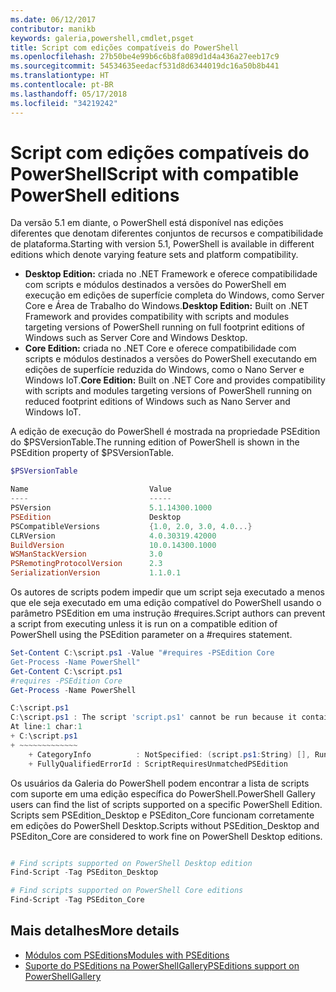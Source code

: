 ```yaml
---
ms.date: 06/12/2017
contributor: manikb
keywords: galeria,powershell,cmdlet,psget
title: Script com edições compatíveis do PowerShell
ms.openlocfilehash: 27b50be4e99b6c6b8fa089d1d4a436a27eeb17c9
ms.sourcegitcommit: 54534635eedacf531d8d6344019dc16a50b8b441
ms.translationtype: HT
ms.contentlocale: pt-BR
ms.lasthandoff: 05/17/2018
ms.locfileid: "34219242"
---
```

# <a name="script-with-compatible-powershell-editions"></a><span data-ttu-id="512c6-103">Script com edições compatíveis do PowerShell</span><span class="sxs-lookup"><span data-stu-id="512c6-103">Script with compatible PowerShell editions</span></span>

<span data-ttu-id="512c6-104">Da versão 5.1 em diante, o PowerShell está disponível nas edições diferentes que denotam diferentes conjuntos de recursos e compatibilidade de plataforma.</span><span class="sxs-lookup"><span data-stu-id="512c6-104">Starting with version 5.1, PowerShell is available in different editions which denote varying feature sets and platform compatibility.</span></span>

- <span data-ttu-id="512c6-105">**Desktop Edition:** criada no .NET Framework e oferece compatibilidade com scripts e módulos destinados a versões do PowerShell em execução em edições de superfície completa do Windows, como Server Core e Área de Trabalho do Windows.</span><span class="sxs-lookup"><span data-stu-id="512c6-105">**Desktop Edition:** Built on .NET Framework and provides compatibility with scripts and modules targeting versions of PowerShell running on full footprint editions of Windows such as Server Core and Windows Desktop.</span></span>
- <span data-ttu-id="512c6-106">**Core Edition:** criada no .NET Core e oferece compatibilidade com scripts e módulos destinados a versões do PowerShell executando em edições de superfície reduzida do Windows, como o Nano Server e Windows IoT.</span><span class="sxs-lookup"><span data-stu-id="512c6-106">**Core Edition:** Built on .NET Core and provides compatibility with scripts and modules targeting versions of PowerShell running on reduced footprint editions of Windows such as Nano Server and Windows IoT.</span></span>

<span data-ttu-id="512c6-107">A edição de execução do PowerShell é mostrada na propriedade PSEdition do $PSVersionTable.</span><span class="sxs-lookup"><span data-stu-id="512c6-107">The running edition of PowerShell is shown in the PSEdition property of $PSVersionTable.</span></span>

```powershell
$PSVersionTable

Name                           Value
----                           -----
PSVersion                      5.1.14300.1000
PSEdition                      Desktop
PSCompatibleVersions           {1.0, 2.0, 3.0, 4.0...}
CLRVersion                     4.0.30319.42000
BuildVersion                   10.0.14300.1000
WSManStackVersion              3.0
PSRemotingProtocolVersion      2.3
SerializationVersion           1.1.0.1
```

<span data-ttu-id="512c6-108">Os autores de scripts podem impedir que um script seja executado a menos que ele seja executado em uma edição compatível do PowerShell usando o parâmetro PSEdition em uma instrução #requires.</span><span class="sxs-lookup"><span data-stu-id="512c6-108">Script authors can prevent a script from executing unless it is run on a compatible edition of PowerShell using the PSEdition parameter on a #requires statement.</span></span>

```powershell
Set-Content C:\script.ps1 -Value "#requires -PSEdition Core
Get-Process -Name PowerShell"
Get-Content C:\script.ps1
#requires -PSEdition Core
Get-Process -Name PowerShell

C:\script.ps1
C:\script.ps1 : The script 'script.ps1' cannot be run because it contained a "#requires" statement for PowerShell Core edition. The edition of PowerShell that is required by the script does not match the currently running PowerShell Desktop edition.
At line:1 char:1
+ C:\script.ps1
+ ~~~~~~~~~~~~~
    + CategoryInfo          : NotSpecified: (script.ps1:String) [], RuntimeException
    + FullyQualifiedErrorId : ScriptRequiresUnmatchedPSEdition
```

<span data-ttu-id="512c6-109">Os usuários da Galeria do PowerShell podem encontrar a lista de scripts com suporte em uma edição específica do PowerShell.</span><span class="sxs-lookup"><span data-stu-id="512c6-109">PowerShell Gallery users can find the list of scripts supported on a specific PowerShell Edition.</span></span>
<span data-ttu-id="512c6-110">Scripts sem PSEdition_Desktop e PSEditon_Core funcionam corretamente em edições do PowerShell Desktop.</span><span class="sxs-lookup"><span data-stu-id="512c6-110">Scripts without PSEdition_Desktop and PSEditon_Core are considered to work fine on PowerShell Desktop editions.</span></span>

```powershell

# Find scripts supported on PowerShell Desktop edition
Find-Script -Tag PSEditon_Desktop

# Find scripts supported on PowerShell Core editions
Find-Script -Tag PSEditon_Core

```

## <a name="more-details"></a><span data-ttu-id="512c6-111">Mais detalhes</span><span class="sxs-lookup"><span data-stu-id="512c6-111">More details</span></span>

- [<span data-ttu-id="512c6-112">Módulos com PSEditions</span><span class="sxs-lookup"><span data-stu-id="512c6-112">Modules with PSEditions</span></span>](module-psedition-support.md)
- [<span data-ttu-id="512c6-113">Suporte do PSEditions na PowerShellGallery</span><span class="sxs-lookup"><span data-stu-id="512c6-113">PSEditions support on PowerShellGallery</span></span>](../how-to/finding-items/searching-by-psedition.md)